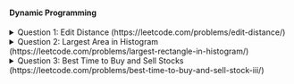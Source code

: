 

#### Dynamic Programming
<details>
  <summary>Question 1: Edit Distance (https://leetcode.com/problems/edit-distance/)</summary>
  
  ##### Recursive formula
  * answer(i,j) = Min of probable solutions.
  * probable solutions:
    * word1[i] == word2[j] ? answer(i-1, j-1): answer(i-1.j-1) + 1
    * (Insertion) answer(i,j-1) + 1
    * (Deletion) answer(i-1,j) + 1
  ##### Base case
  * answer(-1,-1) = 0
  * answer(-1,0) = answer(0,-1) = 1
  ##### Time Complexity
  * O(n^2)
  
  ##### Space Complexity
  * O(n^2)
  
  ##### Edge Cases
  * Word1 || Word2 is empty
  * Word1 && Word2 is empty
   
</details>

<details>
  <summary>Question 2: Largest Area in Histogram (https://leetcode.com/problems/largest-rectangle-in-histogram/)</summary>

  ##### Solution
  * (Probable Solution) For every i, find the area treating the ith bar as the smallest bar in the rectangle.
  * Max of all the probable solutions is the answer
  * To find answer for ith bar we need to know the next smallest bar on the left and right side.
  * Next smallest for all the bar (on both sides) can be found using the stack based approach in O(n) time. Link to solution: https://www.geeksforgeeks.org/largest-rectangular-area-in-a-histogram-set-1/
  ##### Time Complexity
  * O(n)
  ##### Space Complexity
  * O(n)     
  ##### Base Cases
  * Empty input
  * Single bar as input
  * For ith bar: No bar is smaller on the right
  * For ith bar: No bar is smaller on the left
    
</details>

<details>
  <summary>Question 3: Best Time to Buy and Sell Stocks (https://leetcode.com/problems/best-time-to-buy-and-sell-stock-iii/)</summary>
  
  ##### Solution
  * Lets first solve a simpler problem. Lets try to find the solution when at max only one transaction is allowed.
    * Recurrence Relation: Answer_MaxOne(i) = Max(Answer_MaxOne(i-1), Min(i) < Val[i] ? Val[i]-Min(i): 0) {Val is the input array}.
    * Recurrence Relation: Min(i) = Minimum(Min(i-1), Val[i])
    * Answer_MaxOne(n-1) represents the solution for the complete array.
    * Min(i) represents the minimum value encountered till index i (starting from 0).
    * Base Case: Answer_MaxOne(0) = 0. Min(0) = Val(0).
  * Similar to above, we can calculate answer from the reverse direction as well. Lets call the above Answer_MaxOne as Answer_MaxOne_Right and the solution to the simpler problem in the reverse direction as Answer_MaxOne_Left.
  * Recurrence Relation for the Actual Problem: Maximum(Answer_MaxOne_Right(n-1), Answer_MaxOne_Left(0), Maximum{i: 0 to n-2}(Answer_MaxOne_Right(i), Ans_MaxOne_Left(i+1)))
  
  ##### Time Complexity
  * O(n)
  ##### Space Complexity
  * O(n)
  ##### Base Cases
  * Empty Input.
  * Decreasing Order.
  * Single Input Value.  
  
</details>






